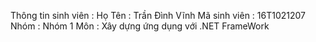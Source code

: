 Thông tin sinh viên :
Họ Tên : Trần Đình Vĩnh
Mã sinh viên : 16T1021207
Nhóm : Nhóm 1
Môn : Xây dựng ứng dụng với .NET FrameWork
